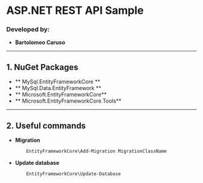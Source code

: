 ﻿# ASP.NET REST API Sample
### Developed by:
- **Bartolomeo Caruso**

---

## 1. NuGet Packages
- ** MySql.EntityFrameworkCore ** 
- ** MySql.Data.EntityFramework **
- ** Microsoft.EntityFrameworkCore**
- ** Microsoft.EntityFrameworkCore.Tools**

---

## 2. Useful commands
- **Migration**
    ```bash
        EntityFrameworkCore\Add-Migration MigrationClassName
    ```
- **Update database**
    ```bash
        EntityFrameworkCore\Update-Database
    ```